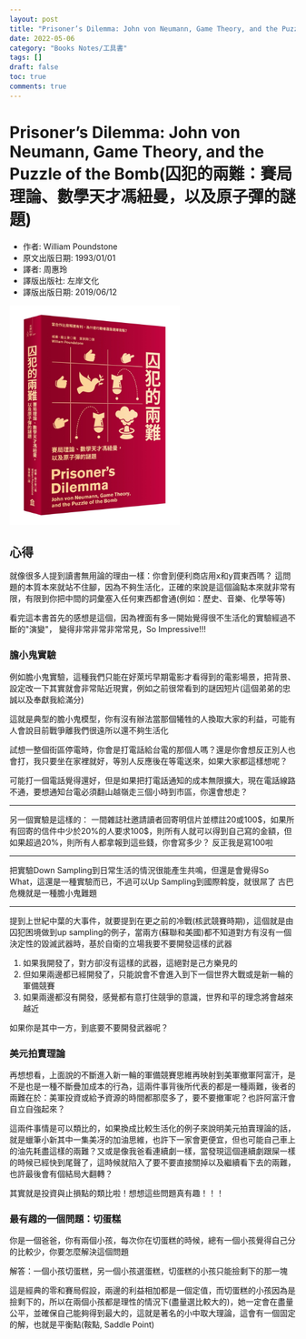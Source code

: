 ```yaml
---
layout: post
title: "Prisoner’s Dilemma: John von Neumann, Game Theory, and the Puzzle of the Bomb(囚犯的兩難：賽局理論、數學天才馮紐曼，以及原子彈的謎題)"
date: 2022-05-06
category: "Books Notes/工具書"
tags: []
draft: false
toc: true
comments: true
---
```


# Prisoner’s Dilemma: John von Neumann, Game Theory, and the Puzzle of the Bomb(囚犯的兩難：賽局理論、數學天才馮紐曼，以及原子彈的謎題)
* 作者: William Poundstone
* 原文出版日期: 1993/01/01
* 譯者: 周惠玲
* 譯版出版社: 左岸文化
* 譯版出版日期: 2019/06/12

<img src="/assets/posts/囚犯的兩難.jpg" alt="" width="300"/>
<!-- more -->

## 心得
就像很多人提到讀書無用論的理由一樣：你會到便利商店用x和y買東西嗎？
這問題的本質本來就站不住腳，因為不夠生活化，正確的來說是這個論點本來就非常有限，有限到你把中間的詞彙塞入任何東西都會通(例如：歷史、音樂、化學等等)

看完這本書首先的感想是這個，因為裡面有多一開始覺得很不生活化的實驗經過不斷的"演變"，
變得非常非常非常常見，So Impressive!!!

### 膽小鬼實驗
例如膽小鬼實驗，這種我們只能在好萊圬早期電影才看得到的電影場景，把背景、設定改一下其實就會非常貼近現實，例如之前很常看到的謎因短片(這個弟弟的忠誠以及奉獻我給滿分)

這就是典型的膽小鬼模型，你有沒有辦法當那個犧牲的人換取大家的利益，可能有人會說目前戰爭離我們很遠所以還不夠生活化

試想一整個街區停電時，你會是打電話給台電的那個人嗎？還是你會想反正別人也會打，我只要坐在家裡就好，等別人反應後在等電送來，如果大家都這樣想呢？

可能打一個電話覺得還好，但是如果把打電話通知的成本無限擴大，現在電話線路不通，要想通知台電必須翻山越嶺走三個小時到市區，你還會想走？

----------------------------------------------------
另一個實驗是這樣的：
一間雜誌社邀請讀者回寄明信片並標註20或100\$，如果所有回寄的信件中少於20\%的人要求100\$，則所有人就可以得到自己寫的金額，但如果超過20\%，則所有人都拿報到這些錢，你會寫多少？
反正我是寫100啦

-----------------------------------------------------
把實驗Down Sampling到日常生活的情況很能產生共鳴，但還是會覺得So What，這還是一種實驗而已，不過可以Up Sampling到國際斡旋，就很屌了
古巴危機就是一種膽小鬼難題

-----------------------------------------------------
提到上世紀中葉的大事件，就要提到在更之前的冷戰(核武競賽時期)，這個就是由囚犯困境做到up sampling的例子，當兩方(蘇聯和美國)都不知道對方有沒有一個決定性的毀滅武器時，基於自衛的立場我要不要開發這樣的武器

1. 如果我開發了，對方卻沒有這樣的武器，這絕對是己方樂見的
2. 但如果兩邊都已經開發了，只能說會不會進入到下一個世界大戰或是新一輪的軍備競賽
3. 如果兩邊都沒有開發，感覺都有意打住競爭的意識，世界和平的理念將會越來越近

如果你是其中一方，到底要不要開發武器呢？

### 美元拍賣理論
再想想看，上面說的不斷進入新一輪的軍備競賽思維再映射到美軍撤軍阿富汗，是不是也是一種不斷疊加成本的行為，這兩件事背後所代表的都是一種兩難，後者的兩難在於：美軍投資或給予資源的時間都那麼多了，要不要撤軍呢？也許阿富汗會自立自強起來？

這兩件事情是可以類比的，如果換成比較生活化的例子來說明美元拍賣理論的話，就是蠟筆小新其中一集美冴的加油思維，也許下一家會更便宜，但也可能自己車上的油先耗盡這樣的兩難？又或是像我爸看連續劇一樣，當發現這個連續劇跟屎一樣的時候已經快到尾聲了，這時候就陷入了要不要直接關掉以及繼續看下去的兩難，也許最後會有個結局大翻轉？

其實就是投資與止損點的類比啦！想想這些問題真有趣！！！

### 最有趣的一個問題：切蛋糕
你是一個爸爸，你有兩個小孩，每次你在切蛋糕的時候，總有一個小孩覺得自己分的比較少，你要怎麼解決這個問題

解答：一個小孩切蛋糕，另一個小孩選蛋糕，切蛋糕的小孩只能撿剩下的那一塊

這是經典的零和賽局假設，兩邊的利益相加都是一個定值，而切蛋糕的小孩因為是撿剩下的，所以在兩個小孩都是理性的情況下(盡量選比較大的)，她一定會在盡量公平，並確保自己能夠得到最大的，這就是著名的小中取大理論，這會有一個固定的解，也就是平衡點(鞍點, Saddle Point)